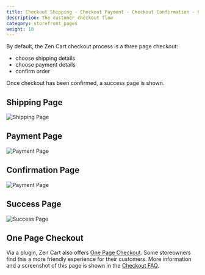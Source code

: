 ```yaml
---
title: Checkout Shipping - Checkout Payment - Checkout Confirmation - Checkout Success pages 
description: The customer checkout flow
category: storefront_pages
weight: 10
---
```


By default, the Zen Cart checkout process is a three page checkout:

- choose shipping details
- choose payment details
- confirm order

Once checkout has been confirmed, a success page is shown.

## Shipping Page 
![Shipping Page](/images/shipping_page.gif)

## Payment Page 
![Payment Page](/images/payment_page.gif)

## Confirmation Page 
![Payment Page](/images/confirmation_page.gif)

## Success Page 
![Success Page](/images/success_page.gif)


## One Page Checkout
Via a plugin, Zen Cart also offers [One Page Checkout](https://www.zen-cart.com/downloads.php?do=file&id=2095).  Some storeowners find this a more friendly experience for their customers. More information and a screenshot of this page is shown in the [Checkout FAQ](/user/running/checkout/).


